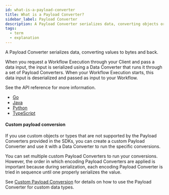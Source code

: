 ```yaml
---
id: what-is-a-payload-converter
title: What is a Payload Converter?
sidebar_label: Payload Converter
description: A Payload Converter serializes data, converting objects or values to bytes and back.
tags:
  - term
  - explanation
---
```


A Payload Converter serializes data, converting values to bytes and back.

When you request a Workflow Execution through your Client and pass a data input, the input is serialized using a Data Converter that runs it through a set of Payload Converters.
When your Workflow Execution starts, this data input is deserialized and passed as input to your Workflow.

See the API reference for more information.

- [Go](https://pkg.go.dev/go.temporal.io/sdk@v1.20.0/converter#PayloadConverter)
- [Java](https://www.javadoc.io/doc/io.temporal/temporal-sdk/latest/io/temporal/common/converter/PayloadConverter.html)
- [Python](https://python.temporal.io/temporalio.converter.PayloadConverter.html)
- [TypeScript](https://typescript.temporal.io/api/interfaces/common.PayloadConverter)

#### Custom payload conversion

If you use custom objects or types that are not supported by the Payload Converters provided in the SDKs, you can create a custom Payload Converter and use it with a Data Converter to run the specific conversions.

You can set multiple custom Payload Converters to run your conversions.
However, the order in which encoding Payload Converters are applied is important because during serialization, each encoding Payload Converter is tried in sequence until one properly serializes the value.

See [Custom Payload Conversion](/app-dev-context/custom-payload-conversion) for details on how to use the Payload Converter for custom data types.
